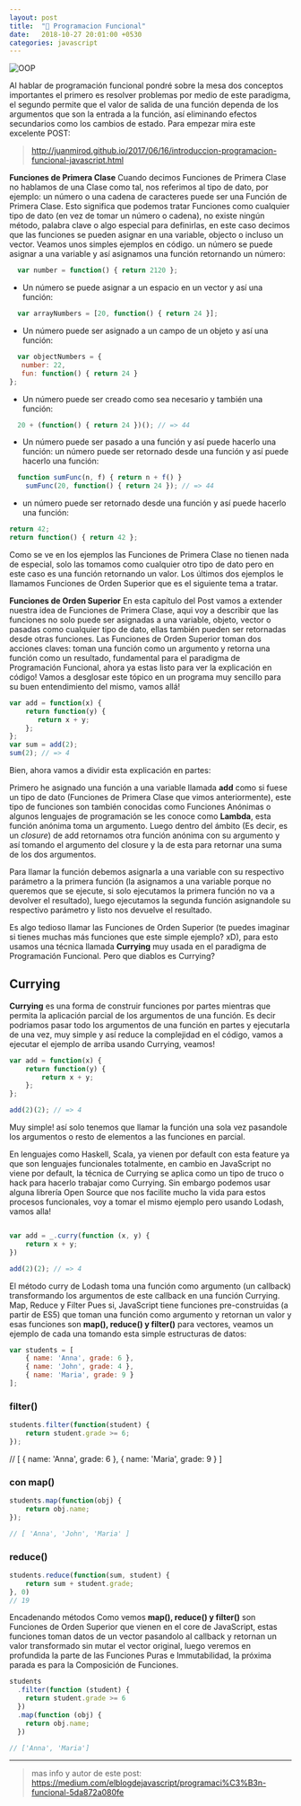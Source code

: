 ```yaml
---
layout: post
title:  "🙂 Programacion Funcional"
date:   2018-10-27 20:01:00 +0530
categories: javascript
---
```


![OOP](https://media.giphy.com/media/xT9IgzoKnwFNmISR8I/giphy.gif)


Al hablar de programación funcional pondré sobre la mesa dos conceptos importantes el primero es resolver problemas por medio de este paradigma, el segundo permite que el valor de salida de una función dependa de los argumentos que son la entrada a la función, así eliminando efectos secundarios como los cambios de estado. Para empezar mira este excelente POST: 

> http://juanmirod.github.io/2017/06/16/introduccion-programacion-funcional-javascript.html

**Funciones de Primera Clase** Cuando decimos Funciones de Primera Clase no hablamos de una Clase como tal, nos referimos al tipo de dato, por ejemplo: un número o una cadena de caracteres puede ser una Función de Primera Clase. Esto significa que podemos tratar Funciones como cualquier tipo de dato (en vez de tomar un número o cadena), no existe ningún método, palabra clave o algo especial para definirlas, en este caso decimos que las funciones se pueden asignar en una variable, objecto o incluso un vector. Veamos unos simples ejemplos en código. un número se puede asignar a una variable y así asignamos una función retornando un número:


```javascript
  var number = function() { return 2120 };
```
* Un número se puede asignar a un espacio en un vector y así una función:

```javascript
  var arrayNumbers = [20, function() { return 24 }];
```

* Un número puede ser asignado a un campo de un objeto y así una función:

```javascript
  var objectNumbers = {
   number: 22, 
   fun: function() { return 24 }
};
```

* Un número puede ser creado como sea necesario y también una función:

```javascript
  20 + (function() { return 24 })(); // => 44
```

* Un número puede ser pasado a una función y así puede hacerlo una función: un número puede ser retornado desde una función y así puede hacerlo una función:

```javascript
  function sumFunc(n, f) { return n + f() }
    sumFunc(20, function() { return 24 }); // => 44
```
* un número puede ser retornado desde una función y así puede hacerlo una función: 
```javascript
return 42;
return function() { return 42 };
```


Como se ve en los ejemplos las Funciones de Primera Clase no tienen nada de especial, solo las tomamos como cualquier otro tipo de dato pero en este caso es una función retornando un valor. Los últimos dos ejemplos le llamamos Funciones de Orden Superior que es el siguiente tema a tratar.

  

**Funciones de Orden Superior** En esta capítulo del Post vamos a extender nuestra idea de Funciones de Primera Clase, aqui voy a describir que las funciones no solo puede ser asignadas a una variable, objeto, vector o pasadas como cualquier tipo de dato, ellas también pueden ser retornadas desde otras funciones. Las Funciones de Orden Superior toman dos acciones claves: toman una función como un argumento y retorna una función como un resultado, fundamental para el paradigma de Programación Funcional, ahora ya estas listo para ver la explicación en código! Vamos a desglosar este tópico en un programa muy sencillo para su buen entendimiento del mismo, vamos allá!


```javascript
var add = function(x) {
    return function(y) {
       return x + y;
    };
};
var sum = add(2);
sum(2); // => 4
```

Bien, ahora vamos a dividir esta explicación en partes:

Primero he asignado una función a una variable llamada **add** como si fuese un tipo de dato (Funciones de Primera Clase que vimos anteriormente), este tipo de funciones son también conocidas como Funciones Anónimas o algunos lenguajes de programación se les conoce como **Lambda**, esta función anónima toma un argumento. Luego dentro del ámbito (Es decir, es un _closure_) de add retornamos otra función anónima con su argumento y así tomando el argumento del closure y la de esta para retornar una suma de los dos argumentos. 

Para llamar la función debemos asignarla a una variable con su respectivo parámetro a la primera función (la asignamos a una variable porque no queremos que se ejecute, si solo ejecutamos la primera función no va a devolver el resultado), luego ejecutamos la segunda función asignandole su respectivo parámetro y listo nos devuelve el resultado.

 Es algo tedioso llamar las Funciones de Orden Superior (te puedes imaginar si tienes muchas más funciones que este simple ejemplo? xD), para esto usamos una técnica llamada **Currying** muy usada en el paradigma de Programación Funcional. Pero que diablos es Currying?  


## Currying

**Currying** es una forma de construir funciones por partes mientras que permita la aplicación parcial de los argumentos de una función. Es decir podriamos pasar todo los argumentos de una función en partes y ejecutarla de una vez, muy simple y así reduce la complejidad en el código, vamos a ejecutar el ejemplo de arriba usando Currying, veamos! 


```javascript
var add = function(x) {
    return function(y) {
        return x + y;
    };
};

add(2)(2); // => 4

```


Muy simple! así solo tenemos que llamar la función una sola vez pasandole los argumentos o resto de elementos a las funciones en parcial. 

En lenguajes como Haskell, Scala, ya vienen por default con esta feature ya que son lenguajes funcionales totalmente, en cambio en JavaScript no viene por default, la técnica de Currying se aplica como un tipo de truco o hack para hacerlo trabajar como Currying. Sin embargo podemos usar alguna librería Open Source que nos facilite mucho la vida para estos procesos funcionales, voy a tomar el mismo ejemplo pero usando Lodash, vamos alla! 

```javascript

var add = _.curry(function (x, y) {
    return x + y;
})

add(2)(2); // => 4

```

El método curry de Lodash toma una función como argumento (un callback) transformando los argumentos de este callback en una función Currying. Map, Reduce y Filter Pues si, JavaScript tiene funciones pre-construidas (a partir de ES5) que toman una función como argumento y retornan un valor y esas funciones son **map(), reduce() y filter()** para vectores, veamos un ejemplo de cada una tomando esta simple estructuras de datos: 
```javascript
var students = [
    { name: 'Anna', grade: 6 },
    { name: 'John', grade: 4 },
    { name: 'Maria', grade: 9 }
]; 

```

### filter() 

```javascript
students.filter(function(student) {
    return student.grade >= 6;
});
```
// [ { name: 'Anna', grade: 6 }, { name: 'Maria', grade: 9 } ]
### con map() 

```javascript
students.map(function(obj) {
    return obj.name;
}); 

// [ 'Anna', 'John', 'Maria' ]
````
### reduce()

```javascript
students.reduce(function(sum, student) { 
    return sum + student.grade;
}, 0)
// 19
```

Encadenando métodos Como vemos **map(), reduce() y filter()** son Funciones de Orden Superior que vienen en el core de JavaScript, estas funciones toman datos de un vector pasandolo al callback y retornan un valor transformado sin mutar el vector original, luego veremos en profundida la parte de las Funciones Puras e Immutabilidad, la próxima parada es para la Composición de Funciones. 

```javascript
students
  .filter(function (student) { 
    return student.grade >= 6 
  })
  .map(function (obj) {
    return obj.name;
  })

// ['Anna', 'Maria']

```
  
 

---

> mas info y autor de este post: https://medium.com/elblogdejavascript/programaci%C3%B3n-funcional-5da872a080fe



